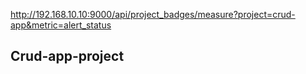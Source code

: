 http://192.168.10.10:9000/api/project_badges/measure?project=crud-app&metric=alert_status

## Crud-app-project
